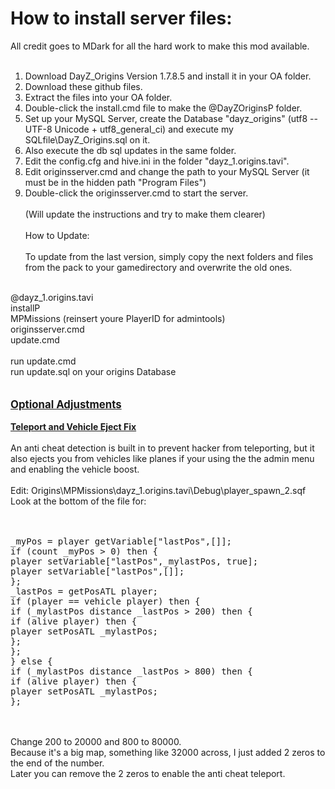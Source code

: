 How to install server files:
===================================

All credit goes to MDark for all the hard work to make this mod available.
<br><br>
1) Download DayZ_Origins Version 1.7.8.5 and install it in your OA folder.<br>
2) Download these github files.<br>
3) Extract the files into your OA folder.<br>
4) Double-click the install.cmd file to make the @DayZOriginsP folder.<br>
5) Set up your MySQL Server, create the Database "dayz_origins" (utf8 -- UTF-8 Unicode + utf8_general_ci) and execute my SQLfile\DayZ_Origins.sql on it.<br>
6) Also execute the db sql updates in the same folder.<br>
7) Edit the config.cfg and hive.ini in the folder "dayz_1.origins.tavi".<br>
8) Edit originsserver.cmd and change the path to your MySQL Server (it must be in the hidden path "Program Files")<br>
9) Double-click the originsserver.cmd to start the server.
<br><br>
(Will update the instructions and try to make them clearer)
<br><br>
How to Update:<br><br>
To update from the last version, simply copy the next folders and files from the pack to your gamedirectory and overwrite the old ones.<br>
<br>
	@dayz_1.origins.tavi<br>
	installP<br>
	MPMissions	(reinsert youre PlayerID for admintools)<br>
	originsserver.cmd<br>
	update.cmd<br>
	 <br>
	run update.cmd <br>
	run update.sql on your origins Database<br>
<br><br>
<big><b><u>Optional Adjustments</u></b></big>
<br><br>
<b><u>Teleport and Vehicle Eject Fix</u></b>
<br><br>
An anti cheat detection is built in to prevent hacker from teleporting, but it also ejects you from vehicles like planes if your using the the admin menu and enabling the vehicle boost.
<br><br>
Edit: Origins\MPMissions\dayz_1.origins.tavi\Debug\player_spawn_2.sqf<br>
Look at the bottom of the file for:<br>
<br><br>
<pre>_myPos = player getVariable["lastPos",[]];
if (count _myPos > 0) then {
player setVariable["lastPos",_mylastPos, true];
player setVariable["lastPos",[]];
};
_lastPos = getPosATL player;
if (player == vehicle player) then {
if (_mylastPos distance _lastPos > 200) then {
if (alive player) then {
player setPosATL _mylastPos;
};
};
} else {
if (_mylastPos distance _lastPos > 800) then {
if (alive player) then {
player setPosATL _mylastPos;
};</pre>
<br><br>
Change 200 to 20000 and 800 to 80000.<br>
Because it's a big map, something like 32000 across, I just added 2 zeros to the end of the number.<br>
Later you can remove the 2 zeros to enable the anti cheat teleport.